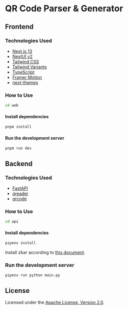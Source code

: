 # QR Code Parser & Generator

## Frontend

### Technologies Used

- [Next.js 13](https://nextjs.org/docs/getting-started)
- [NextUI v2](https://nextui.org/)
- [Tailwind CSS](https://tailwindcss.com/)
- [Tailwind Variants](https://tailwind-variants.org)
- [TypeScript](https://www.typescriptlang.org/)
- [Framer Motion](https://www.framer.com/motion/)
- [next-themes](https://github.com/pacocoursey/next-themes)

### How to Use

```bash
cd web
```

#### Install dependencies

```bash
pnpm install
```

#### Run the development server

```bash
pnpm run dev
```

## Backend

### Technologies Used
- [FastAPI](https://fastapi.tiangolo.com/)
- [qreader](https://github.com/Eric-Canas/qreader)
- [qrcode](https://github.com/lincolnloop/python-qrcode)

### How to Use

```bash
cd api
```

#### Install dependencies

```bash
pipenv install
```

Install zbar according to [this document](https://github.com/Eric-Canas/qreader).

### Run the development server

```bash
pipenv run python main.py
```

## License

Licensed under the [Apache License, Version 2.0](LICENSE).
